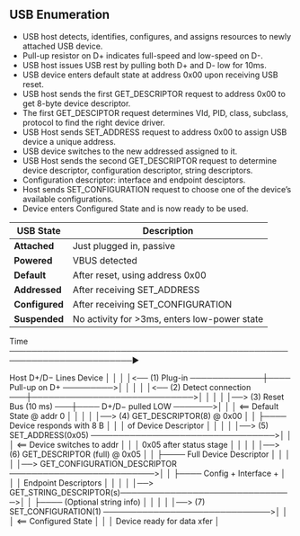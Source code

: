 ## USB Enumeration
- USB host detects, identifies, configures, and assigns resources to newly attached USB device.
- Pull-up resistor on D+ indicates full-speed and low-speed on D-. 
- USB host issues USB rest by pulling both D+ and D- low for 10ms. 
- USB device enters default state at address 0x00 upon receiving USB reset. 
- USB host sends the first GET_DESCRIPTOR request to address 0x00 to get 8-byte device descriptor. 
- The first GET_DESCIPTOR request determines VId, PID, class, subclass, protocol to find the right device driver.
- USB Host sends SET_ADDRESS request to address 0x00 to assign USB device a unique address. 
- USB device switches to the new addressed assigned to it. 
- USB Host sends the second GET_DESCRIPTOR request to determine device descriptor, configuration descriptor, string descriptors. 
- Configuration descriptor: interface and endpoint desciptors. 
- Host sends SET_CONFIGURATION request to choose one of the device’s available configurations.
- Device enters Configured State and is now ready to be used.



| USB State      | Description                                  |
| -------------- | -------------------------------------------- |
| **Attached**   | Just plugged in, passive                     |
| **Powered**    | VBUS detected                                |
| **Default**    | After reset, using address 0x00              |
| **Addressed**  | After receiving SET\_ADDRESS                 |
| **Configured** | After receiving SET\_CONFIGURATION           |
| **Suspended**  | No activity for >3ms, enters low-power state |



Time ────────────────────────────────────────────────────────────────────────▶

Host                      D+/D− Lines                     Device
│                             │                              │
│<── (1) Plug-in ─────────────┼──── Pull-up on D+ ─────────>│
│                             │                              │
│<── (2) Detect connection ───┼─────────────────────────────>│
│                             │                              │
│──> (3) Reset Bus (10 ms) ───┼──── D+/D− pulled LOW ───────>│
│                             │ <== Default State @ addr 0  │
│                             │                              │
│──> (4) GET_DESCRIPTOR(8) @ 0x00                            │
│                             ├──── Device responds with 8 B │
│                             │     of Device Descriptor     │
│                             │                              │
│──> (5) SET_ADDRESS(0x05) ─────────────────────────────────>│
│                             │ <== Device switches to addr  │
│                             │     0x05 after status stage  │
│                             │                              │
│──> (6) GET_DESCRIPTOR (full) @ 0x05                        │
│                             ├──── Full Device Descriptor   │
│                             │                              │
│──> GET_CONFIGURATION_DESCRIPTOR ──────────────────────────>│
│                             ├──── Config + Interface +     │
│                             │     Endpoint Descriptors     │
│                             │                              │
│──> GET_STRING_DESCRIPTOR(s)───────────────────────────────>│
│                             ├──── (Optional string info)   │
│                             │                              │
│──> (7) SET_CONFIGURATION(1) ──────────────────────────────>│
│                             │ <== Configured State         │
│                             │ Device ready for data xfer   │
